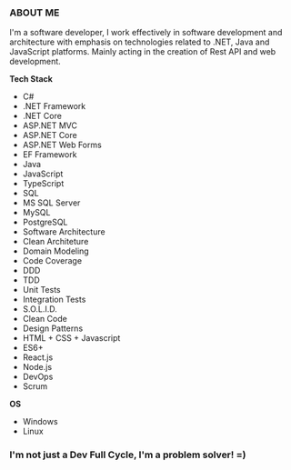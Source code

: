 ### ABOUT ME

I'm a software developer, I work effectively in software development and architecture with emphasis on technologies related to .NET, Java and JavaScript platforms. Mainly acting in the creation of Rest API and web development.


**Tech Stack**
-  C#
- .NET Framework
- .NET Core
- ASP.NET MVC
- ASP.NET Core
- ASP.NET Web Forms
- EF Framework
- Java
- JavaScript
- TypeScript
- SQL
- MS SQL Server
- MySQL
- PostgreSQL
- Software Architecture
- Clean Architeture
- Domain Modeling
- Code Coverage
- DDD
- TDD
- Unit Tests
- Integration Tests
- S.O.L.I.D.
- Clean Code
- Design Patterns
- HTML + CSS + Javascript
- ES6+
- React.js
- Node.js
- DevOps
- Scrum

**OS**
 - Windows
 - Linux

### I'm not just a Dev Full Cycle, I'm a problem solver! =)
